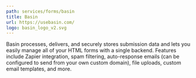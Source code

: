 ```yaml
---
path: services/forms/basin
title: Basin
url: https://usebasin.com/
logo: basin_logo_v2.svg
---
```


Basin processes, delivers, and securely stores submission data and lets you easily manage all of your HTML forms with a single backend. Features include Zapier integration, spam filtering, auto-response emails (can be configured to send from your own custom domain), file uploads, custom email templates, and more.
